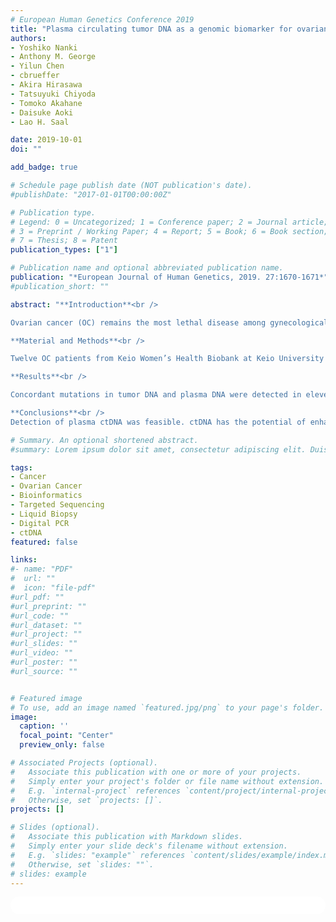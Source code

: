 ```yaml
---
# European Human Genetics Conference 2019
title: "Plasma circulating tumor DNA as a genomic biomarker for ovarian cancer"
authors:
- Yoshiko Nanki
- Anthony M. George
- Yilun Chen
- cbrueffer
- Akira Hirasawa
- Tatsuyuki Chiyoda
- Tomoko Akahane
- Daisuke Aoki
- Lao H. Saal

date: 2019-10-01
doi: ""

add_badge: true

# Schedule page publish date (NOT publication's date).
#publishDate: "2017-01-01T00:00:00Z"

# Publication type.
# Legend: 0 = Uncategorized; 1 = Conference paper; 2 = Journal article;
# 3 = Preprint / Working Paper; 4 = Report; 5 = Book; 6 = Book section;
# 7 = Thesis; 8 = Patent
publication_types: ["1"]

# Publication name and optional abbreviated publication name.
publication: "*European Journal of Human Genetics, 2019. 27:1670-1671*"
#publication_short: ""

abstract: "**Introduction**<br />

Ovarian cancer (OC) remains the most lethal disease among gynecological malignancies as most patients are diagnosed in an advanced stage. Circulating tumor DNA (ctDNA) liquid biopsy analysis holds promise as a minimally-invasive multipurpose biomarker. In this pilot study, we investigate ctDNA monitoring in OC.<br />

**Material and Methods**<br />

Twelve OC patients from Keio Women’s Health Biobank at Keio University School of Medicine were studied: the histological subtypes comprised eight serous, two clear cell, one mucinous and one endometrioid. Diagnostic tumor and serial peripheral blood samples were collected. Following identification of tumor mutations, we performed quantitative detection of ctDNA in plasma from various timepoints using the ultrasensitive IBSAFE method.<br />

**Results**<br />

Concordant mutations in tumor DNA and plasma DNA were detected in eleven patients (91%); only one mutation in a non-recurrent patient was undetectable in plasma. Among the five recurrent patients, all patients detected positive ctDNA prior to or simultaneously to CT imaging. Positive ctDNA was detected earlier than high CA125 in 3/5 patients with a median of 86 days. ctDNA also had sensitive reaction to tumor burden during chemotherapy. ctDNA from all seven non-recurrent patients turned negative after initial treatment and maintained negative throughout the follow-up.<br />

**Conclusions**<br />
Detection of plasma ctDNA was feasible. ctDNA has the potential of enhancing presence diagnosis by shortening the lead time than CA125 or CT imaging. ctDNA may be a clinically useful biomarker for OC patients."

# Summary. An optional shortened abstract.
#summary: Lorem ipsum dolor sit amet, consectetur adipiscing elit. Duis posuere tellus ac convallis placerat. Proin tincidunt magna sed ex sollicitudin condimentum.

tags:
- Cancer
- Ovarian Cancer
- Bioinformatics
- Targeted Sequencing
- Liquid Biopsy
- Digital PCR
- ctDNA
featured: false

links:
#- name: "PDF"
#  url: ""
#  icon: "file-pdf"
#url_pdf: ""
#url_preprint: ""
#url_code: ""
#url_dataset: ""
#url_project: ""
#url_slides: ""
#url_video: ""
#url_poster: ""
#url_source: ""


# Featured image
# To use, add an image named `featured.jpg/png` to your page's folder. 
image:
  caption: ''
  focal_point: "Center"
  preview_only: false

# Associated Projects (optional).
#   Associate this publication with one or more of your projects.
#   Simply enter your project's folder or file name without extension.
#   E.g. `internal-project` references `content/project/internal-project/index.md`.
#   Otherwise, set `projects: []`.
projects: []

# Slides (optional).
#   Associate this publication with Markdown slides.
#   Simply enter your slide deck's filename without extension.
#   E.g. `slides: "example"` references `content/slides/example/index.md`.
#   Otherwise, set `slides: ""`.
# slides: example
---
```


<html>
  <style>
    section {
        background: white;
        color: black;
        border-radius: 1em;
        padding: 1em;
        left: 50% }
    #inner {
        display: inline-block;
        display: flex;
        align-items: center;
        justify-content: center }
  </style>
  <section>
    <div id="inner">
      <script type='text/javascript' src='https://d1bxh8uas1mnw7.cloudfront.net/assets/embed.js'></script>
        <span style="float:left";
          class="__dimensions_badge_embed__"
          data-doi=""
          data-hide-zero-citations="true"
          data-legend="always">
        </span>
      <script async src="https://badge.dimensions.ai/badge.js" charset="utf-8"></script>
        <div style="float:right";
          data-link-target="_blank"
          data-badge-details="right"
          data-badge-type="medium-donut"
          data-doi=""
          data-condensed="true"
          data-hide-no-mentions="true"
          class="altmetric-embed">
        </div>
    </div>
  </section>
